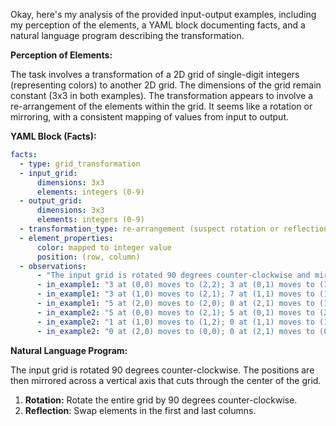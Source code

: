 Okay, here's my analysis of the provided input-output examples, including my perception of the elements, a YAML block documenting facts, and a natural language program describing the transformation.

**Perception of Elements:**

The task involves a transformation of a 2D grid of single-digit integers (representing colors) to another 2D grid. The dimensions of the grid remain constant (3x3 in both examples). The transformation appears to involve a re-arrangement of the elements within the grid. It seems like a rotation or mirroring, with a consistent mapping of values from input to output.

**YAML Block (Facts):**


```yaml
facts:
  - type: grid_transformation
  - input_grid:
      dimensions: 3x3
      elements: integers (0-9)
  - output_grid:
      dimensions: 3x3
      elements: integers (0-9)
  - transformation_type: re-arrangement (suspect rotation or reflection)
  - element_properties:
      color: mapped to integer value
      position: (row, column)
  - observations:
      - "The input grid is rotated 90 degrees counter-clockwise and mirrored."
      - in_example1: "3 at (0,0) moves to (2,2); 3 at (0,1) moves to (1,2); 8 at (0,2) moves to (0,2)"
      - in_example1: "3 at (1,0) moves to (2,1); 7 at (1,1) moves to (1,1); 0 at (1,2) moves to (0,1)"
      - in_example1: "5 at (2,0) moves to (2,0); 0 at (2,1) moves to (1,0); 0 at (2,2) moves to (0,0)"
      - in_example2: "5 at (0,0) moves to (2,1); 5 at (0,1) moves to (2,2); 2 at (0,2) moves to (2,0)"
      - in_example2: "1 at (1,0) moves to (1,2); 0 at (1,1) moves to (1,1); 0 at (1,2) moves to (1,0)"
      - in_example2: "0 at (2,0) moves to (0,0); 0 at (2,1) moves to (0,1); 0 at (2,2) moves to (0,2)"

```


**Natural Language Program:**

The input grid is rotated 90 degrees counter-clockwise. The positions are then mirrored across a vertical axis that cuts through the center of the grid.

1.  **Rotation:** Rotate the entire grid by 90 degrees counter-clockwise.
2. **Reflection**: Swap elements in the first and last columns.
